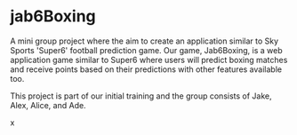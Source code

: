 # jab6Boxing
A mini group project where the aim to create an application similar to Sky Sports 'Super6' football prediction game.
Our game, Jab6Boxing, is  a web application game similar to Super6 where users will predict boxing matches and receive points based on their predictions with other features available too.

This project is part of our initial training and the group consists of Jake, Alex, Alice, and Ade.

x
